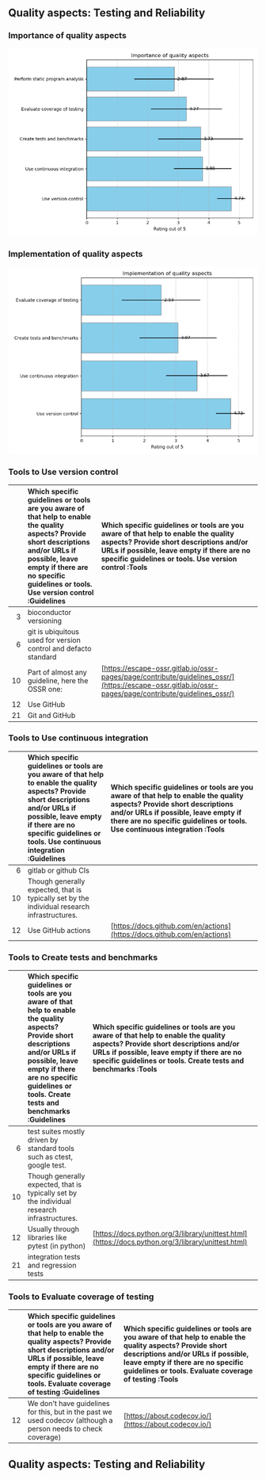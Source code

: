 ## Quality aspects: Testing and Reliability

### Importance of quality aspects

![Importance of quality aspects](figures/plot_multirating_A103_Apply_implemented.png)
### Implementation of quality aspects

![Implementation of quality aspects](figures/plot_multirating_A103_Apply_importance.png)
### Tools to Use version control

|    | Which specific guidelines or tools are you aware of that help to enable the quality aspects? Provide short descriptions and/or URLs if possible, leave empty if there are no specific guidelines or tools. Use version control :Guidelines   | Which specific guidelines or tools are you aware of that help to enable the quality aspects? Provide short descriptions and/or URLs if possible, leave empty if there are no specific guidelines or tools. Use version control :Tools   |
|---:|:---------------------------------------------------------------------------------------------------------------------------------------------------------------------------------------------------------------------------------------------|:----------------------------------------------------------------------------------------------------------------------------------------------------------------------------------------------------------------------------------------|
|  3 | bioconductor versioning                                                                                                                                                                                                                      |                                                                                                                                                                                                                                         |
|  6 | git is ubiquitous used for version control and defacto standard                                                                                                                                                                              |                                                                                                                                                                                                                                         |
| 10 | Part of almost any guideline, here the OSSR one:                                                                                                                                                                                             | [https://escape-ossr.gitlab.io/ossr-pages/page/contribute/guidelines_ossr/](https://escape-ossr.gitlab.io/ossr-pages/page/contribute/guidelines_ossr/)                                                                                  |
| 12 | Use GitHub                                                                                                                                                                                                                                   |                                                                                                                                                                                                                                         |
| 21 | Git and GitHub                                                                                                                                                                                                                               |                                                                                                                                                                                                                                         |

### Tools to Use continuous integration

|    | Which specific guidelines or tools are you aware of that help to enable the quality aspects? Provide short descriptions and/or URLs if possible, leave empty if there are no specific guidelines or tools. Use continuous integration :Guidelines   | Which specific guidelines or tools are you aware of that help to enable the quality aspects? Provide short descriptions and/or URLs if possible, leave empty if there are no specific guidelines or tools. Use continuous integration :Tools   |
|---:|:----------------------------------------------------------------------------------------------------------------------------------------------------------------------------------------------------------------------------------------------------|:-----------------------------------------------------------------------------------------------------------------------------------------------------------------------------------------------------------------------------------------------|
|  6 | gitlab or github CIs                                                                                                                                                                                                                                |                                                                                                                                                                                                                                                |
| 10 | Though generally expected, that is typically set by the individual research infrastructures.                                                                                                                                                        |                                                                                                                                                                                                                                                |
| 12 | Use GitHub actions                                                                                                                                                                                                                                  | [https://docs.github.com/en/actions](https://docs.github.com/en/actions)                                                                                                                                                                       |

### Tools to Create tests and benchmarks

|    | Which specific guidelines or tools are you aware of that help to enable the quality aspects? Provide short descriptions and/or URLs if possible, leave empty if there are no specific guidelines or tools. Create tests and benchmarks :Guidelines   | Which specific guidelines or tools are you aware of that help to enable the quality aspects? Provide short descriptions and/or URLs if possible, leave empty if there are no specific guidelines or tools. Create tests and benchmarks :Tools   |
|---:|:-----------------------------------------------------------------------------------------------------------------------------------------------------------------------------------------------------------------------------------------------------|:------------------------------------------------------------------------------------------------------------------------------------------------------------------------------------------------------------------------------------------------|
|  6 | test suites mostly driven by standard tools such as ctest, google test.                                                                                                                                                                              |                                                                                                                                                                                                                                                 |
| 10 | Though generally expected, that is typically set by the individual research infrastructures.                                                                                                                                                         |                                                                                                                                                                                                                                                 |
| 12 | Usually through libraries like pytest (in python)                                                                                                                                                                                                    | [https://docs.python.org/3/library/unittest.html](https://docs.python.org/3/library/unittest.html)                                                                                                                                              |
| 21 | integration tests and regression tests                                                                                                                                                                                                               |                                                                                                                                                                                                                                                 |

### Tools to Evaluate coverage of testing

|    | Which specific guidelines or tools are you aware of that help to enable the quality aspects? Provide short descriptions and/or URLs if possible, leave empty if there are no specific guidelines or tools. Evaluate coverage of testing :Guidelines   | Which specific guidelines or tools are you aware of that help to enable the quality aspects? Provide short descriptions and/or URLs if possible, leave empty if there are no specific guidelines or tools. Evaluate coverage of testing :Tools   |
|---:|:------------------------------------------------------------------------------------------------------------------------------------------------------------------------------------------------------------------------------------------------------|:-------------------------------------------------------------------------------------------------------------------------------------------------------------------------------------------------------------------------------------------------|
| 12 | We don't have guidelines for this, but in the past we used codecov (although a person needs to check coverage)                                                                                                                                        | [https://about.codecov.io/](https://about.codecov.io/)                                                                                                                                                                                           |

## Quality aspects: Testing and Reliability

